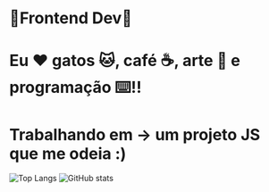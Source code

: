 # 🌟Frontend Dev🌟
# Eu ❤️ gatos 🐱, café ☕, arte 🎨 e programação ⌨️!!
# Trabalhando em -> um projeto JS que me odeia :)
 ![Top Langs](https://github-readme-stats.vercel.app/api/top-langs/?username=CharalambosIoannou&theme=radical)
  ![GitHub stats](https://github-readme-stats.vercel.app/api?username=lalinha123&show_icons=true&theme=radical)



